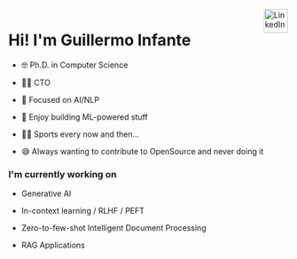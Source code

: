 <a href="https://www.linkedin.com/in/ginfante" target="_blank" rel="nofollow">  
<img align="right" alt="LinkedIn" height="43px" src="https://cdn.worldvectorlogo.com/logos/linkedin-icon-2.svg" /></a>

# Hi! I'm Guillermo Infante

- 🤓 Ph.D. in Computer Science
  
- 👨‍💼 CTO
  
- 🧠 Focused on AI/NLP
  
- 🚀 Enjoy building ML-powered stuff
  
- 🚴‍♂️ Sports every now and then...

- 😅 Always wanting to contribute to OpenSource and never doing it

### I'm currently working on

- Generative AI
  
- In-context learning / RLHF / PEFT
  
- Zero-to-few-shot Intelligent Document Processing
  
- RAG Applications
